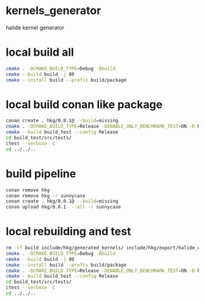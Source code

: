 # kernels_generator
halide kernel generator

# local build all
```sh
cmake . -DCMAKE_BUILD_TYPE=Debug -Bbuild
cmake --build build -j 80
cmake --install build --prefix build/package
```

# local build conan like package

```sh
conan create . hkg/0.0.1@ --build=missing
cmake . -DCMAKE_BUILD_TYPE=Release -DENABLE_ONLY_BENCHMARK_TEST=ON -B build_test
cmake --build build_test --config Release
cd build_test/src/tests/
ctest --verbose -C
cd ../../..
```

# build pipeline
```sh
conan remove hkg
conan remove hkg -r sunnycase
conan create . hkg/0.0.1@ --build=missing
conan upload hkg/0.0.1  --all -r sunnycase 
```

# local rebuilding and test

```sh
rm -rf build include/hkg/generated_kernels/ include/hkg/export/halide_conv2d.h 
cmake . -DCMAKE_BUILD_TYPE=Debug -Bbuild
cmake --build build -j 80
cmake --install build --prefix build/package
cmake . -DCMAKE_BUILD_TYPE=Release -DENABLE_ONLY_BENCHMARK_TEST=ON -B build_test -Dhkg_DIR=build/package/lib/cmake
cmake --build build_test --config Release
cd build_test/src/tests/
ctest --verbose -C
cd ../../..
```